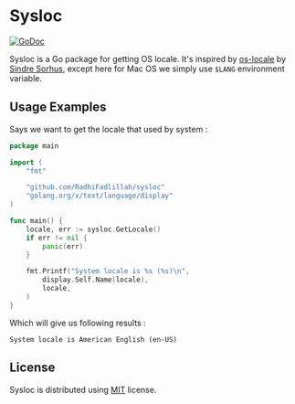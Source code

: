 # Sysloc

[![GoDoc](https://godoc.org/github.com/RadhiFadlillah/sysloc?status.png)](https://godoc.org/github.com/RadhiFadlillah/sysloc)

Sysloc is a Go package for getting OS locale. It's inspired by [os-locale](https://github.com/sindresorhus/os-locale) by [Sindre Sorhus](https://github.com/sindresorhus), except here for Mac OS we simply use `$LANG` environment variable.

## Usage Examples

Says we want to get the locale that used by system :

```go
package main

import (
	"fmt"

	"github.com/RadhiFadlillah/sysloc"
	"golang.org/x/text/language/display"
)

func main() {
	locale, err := sysloc.GetLocale()
	if err != nil {
		panic(err)
	}

	fmt.Printf("System locale is %s (%s)\n",
		display.Self.Name(locale),
		locale,
	)
}
```

Which will give us following results :

```
System locale is American English (en-US)
```

## License

Sysloc is distributed using [MIT](http://choosealicense.com/licenses/mit/) license.
